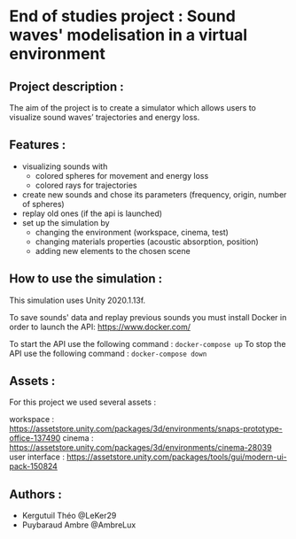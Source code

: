 # End of studies project : Sound waves' modelisation in a virtual environment

## Project description :

The aim of the project is to create a simulator which allows users to visualize sound waves’ trajectories and energy loss.

## Features :

- visualizing sounds with
	- colored spheres for movement and energy loss
	- colored rays for trajectories
- create new sounds and chose its parameters (frequency, origin, number of spheres)
- replay old ones (if the api is launched)
- set up the simulation by
	- changing the environment (workspace, cinema, test)
	- changing materials properties (acoustic absorption, position)
	- adding new elements to the chosen scene
	

## How to use the simulation :

This simulation uses Unity 2020.1.13f.

To save sounds' data and replay previous sounds you must install Docker in order to launch the API: https://www.docker.com/

To start the API use the following command : ```docker-compose up```
To stop the API use the following command : ```docker-compose down```

## Assets :

For this project we used several assets : 

workspace : https://assetstore.unity.com/packages/3d/environments/snaps-prototype-office-137490
cinema : https://assetstore.unity.com/packages/3d/environments/cinema-28039
user interface : https://assetstore.unity.com/packages/tools/gui/modern-ui-pack-150824

## Authors :

* Kergutuil Théo @LeKer29
* Puybaraud Ambre @AmbreLux


